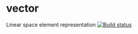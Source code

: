 # vector
Linear space element representation
[![Build status](https://ci.appveyor.com/api/projects/status/d135pixygbgk9bkb/branch/Anton222?svg=true)](https://ci.appveyor.com/project/Engage222/vector-pnd4g/branch/Anton222)
